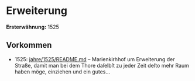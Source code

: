 # Erweiterung

**Ersterwähnung:** 1525

## Vorkommen
- 1525: [jahre/1525/README.md](../jahre/1525/README.md) – Marienkirhhof um Erweiterung der
Straße, damit man bei dem Thore daſelbſt zu jeder Zeit
deſto mehr Raum haben möge, einziehen und ein gutes...
